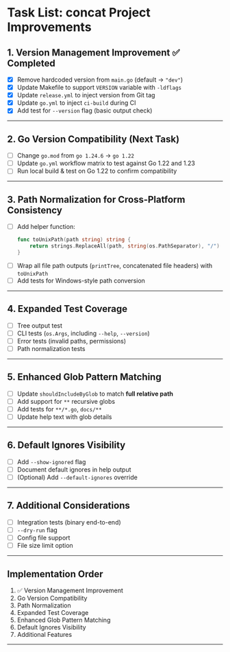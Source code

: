 # Task List: concat Project Improvements

## 1. Version Management Improvement ✅ Completed
- [x] Remove hardcoded version from `main.go` (default → `"dev"`)
- [x] Update Makefile to support `VERSION` variable with `-ldflags`
- [x] Update `release.yml` to inject version from Git tag
- [x] Update `go.yml` to inject `ci-build` during CI
- [x] Add test for `--version` flag (basic output check)

---

## 2. Go Version Compatibility (Next Task)
- [ ] Change `go.mod` from `go 1.24.6` → `go 1.22`
- [ ] Update `go.yml` workflow matrix to test against Go 1.22 and 1.23
- [ ] Run local build & test on Go 1.22 to confirm compatibility

---

## 3. Path Normalization for Cross-Platform Consistency
- [ ] Add helper function:
  ```go
  func toUnixPath(path string) string {
      return strings.ReplaceAll(path, string(os.PathSeparator), "/")
  }
* [ ] Wrap all file path outputs (`printTree`, concatenated file headers) with `toUnixPath`
* [ ] Add tests for Windows-style path conversion

---

## 4. Expanded Test Coverage

* [ ] Tree output test
* [ ] CLI tests (`os.Args`, including `--help`, `--version`)
* [ ] Error tests (invalid paths, permissions)
* [ ] Path normalization tests

---

## 5. Enhanced Glob Pattern Matching

* [ ] Update `shouldIncludeByGlob` to match **full relative path**
* [ ] Add support for `**` recursive globs
* [ ] Add tests for `**/*.go`, `docs/**`
* [ ] Update help text with glob details

---

## 6. Default Ignores Visibility

* [ ] Add `--show-ignored` flag
* [ ] Document default ignores in help output
* [ ] (Optional) Add `--default-ignores` override

---

## 7. Additional Considerations

* [ ] Integration tests (binary end-to-end)
* [ ] `--dry-run` flag
* [ ] Config file support
* [ ] File size limit option

---

## Implementation Order

1. ✅ Version Management Improvement
2. Go Version Compatibility
3. Path Normalization
4. Expanded Test Coverage
5. Enhanced Glob Pattern Matching
6. Default Ignores Visibility
7. Additional Features

---


